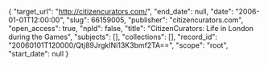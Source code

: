{
  "target_url": "http://citizencurators.com/", 
  "end_date": null, 
  "date": "2006-01-01T12:00:00", 
  "slug": 66159005, 
  "publisher": "citizencurators.com", 
  "open_access": true, 
  "npld": false, 
  "title": "CitizenCurators: Life in London during the Games", 
  "subjects": [], 
  "collections": [], 
  "record_id": "20060101T120000/Qtj89JrgkINi13K3bmf2TA==", 
  "scope": "root", 
  "start_date": null
}

